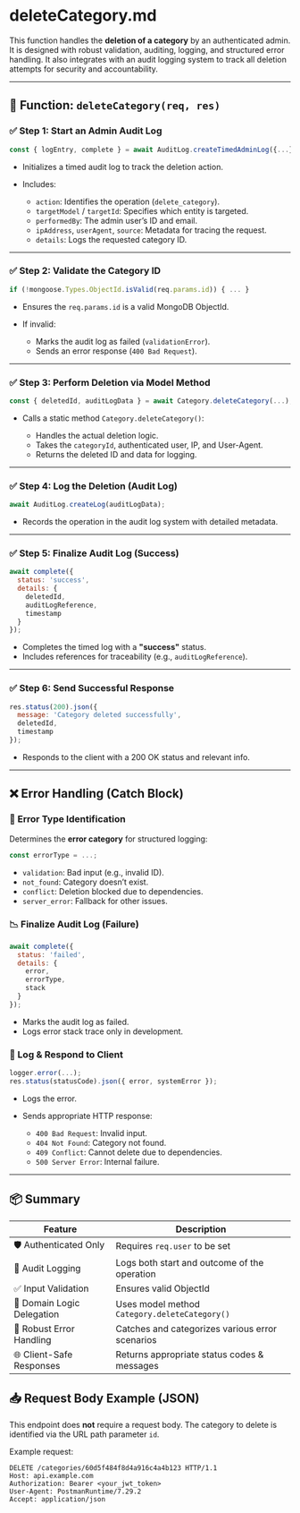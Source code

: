 # deleteCategory.md

This function handles the **deletion of a category** by an authenticated admin. It is designed with robust validation, auditing, logging, and structured error handling. It also integrates with an audit logging system to track all deletion attempts for security and accountability.

---

## 🔄 Function: `deleteCategory(req, res)`

### ✅ Step 1: Start an Admin Audit Log
```js
const { logEntry, complete } = await AuditLog.createTimedAdminLog({...});
````

* Initializes a timed audit log to track the deletion action.
* Includes:

  * `action`: Identifies the operation (`delete_category`).
  * `targetModel` / `targetId`: Specifies which entity is targeted.
  * `performedBy`: The admin user’s ID and email.
  * `ipAddress`, `userAgent`, `source`: Metadata for tracing the request.
  * `details`: Logs the requested category ID.

---

### ✅ Step 2: Validate the Category ID

```js
if (!mongoose.Types.ObjectId.isValid(req.params.id)) { ... }
```

* Ensures the `req.params.id` is a valid MongoDB ObjectId.
* If invalid:

  * Marks the audit log as failed (`validationError`).
  * Sends an error response (`400 Bad Request`).

---

### ✅ Step 3: Perform Deletion via Model Method

```js
const { deletedId, auditLogData } = await Category.deleteCategory(...);
```

* Calls a static method `Category.deleteCategory()`:

  * Handles the actual deletion logic.
  * Takes the `categoryId`, authenticated user, IP, and User-Agent.
  * Returns the deleted ID and data for logging.

---

### ✅ Step 4: Log the Deletion (Audit Log)

```js
await AuditLog.createLog(auditLogData);
```

* Records the operation in the audit log system with detailed metadata.

---

### ✅ Step 5: Finalize Audit Log (Success)

```js
await complete({
  status: 'success',
  details: {
    deletedId,
    auditLogReference,
    timestamp
  }
});
```

* Completes the timed log with a **"success"** status.
* Includes references for traceability (e.g., `auditLogReference`).

---

### ✅ Step 6: Send Successful Response

```js
res.status(200).json({
  message: 'Category deleted successfully',
  deletedId,
  timestamp
});
```

* Responds to the client with a 200 OK status and relevant info.

---

## ❌ Error Handling (Catch Block)

### 🎯 Error Type Identification

Determines the **error category** for structured logging:

```js
const errorType = ...;
```

* `validation`: Bad input (e.g., invalid ID).
* `not_found`: Category doesn’t exist.
* `conflict`: Deletion blocked due to dependencies.
* `server_error`: Fallback for other issues.

### 📉 Finalize Audit Log (Failure)

```js
await complete({
  status: 'failed',
  details: {
    error,
    errorType,
    stack
  }
});
```

* Marks the audit log as failed.
* Logs error stack trace only in development.

### 🧯 Log & Respond to Client

```js
logger.error(...);
res.status(statusCode).json({ error, systemError });
```

* Logs the error.
* Sends appropriate HTTP response:

  * `400 Bad Request`: Invalid input.
  * `404 Not Found`: Category not found.
  * `409 Conflict`: Cannot delete due to dependencies.
  * `500 Server Error`: Internal failure.

---

## 📦 Summary

| Feature                    | Description                                     |
| -------------------------- | ----------------------------------------------- |
| 🛡️ Authenticated Only     | Requires `req.user` to be set                   |
| 🧾 Audit Logging           | Logs both start and outcome of the operation    |
| ✅ Input Validation         | Ensures valid ObjectId                          |
| 🧠 Domain Logic Delegation | Uses model method `Category.deleteCategory()`   |
| 🔁 Robust Error Handling   | Catches and categorizes various error scenarios |
| 🌐 Client-Safe Responses   | Returns appropriate status codes & messages     |


## 📥 Request Body Example (JSON)

This endpoint does **not** require a request body. The category to delete is identified via the URL path parameter `id`.

Example request:

```http
DELETE /categories/60d5f484f8d4a916c4a4b123 HTTP/1.1
Host: api.example.com
Authorization: Bearer <your_jwt_token>
User-Agent: PostmanRuntime/7.29.2
Accept: application/json
